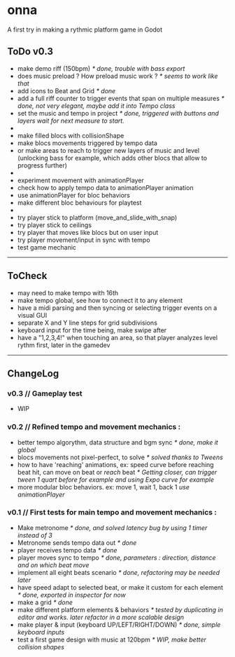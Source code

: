 # onna
A first try in making a rythmic platform game in Godot


## ToDo v0.3

- make demo riff (150bpm) _* done, trouble with bass export_
- does music preload ? How preload music work ? _* seems to work like that_
- add icons to Beat and Grid _* done_
- add a full riff counter to trigger events that span on multiple measures _* done, not very elegant, maybe add it into Tempo class_
- set the music and tempo in project _* done, triggered with buttons and layers wait for next measure to start._
-
- make filled blocs with collisionShape
- make blocs movements triggered by tempo data
- or make areas to reach to trigger new layers of music and level (unlocking bass for example, which adds other blocs that allow to progress further)
-
- experiment movement with animationPlayer
- check how to apply tempo data to animationPlayer animation
- use animationPlayer for bloc behaviors
- make different bloc behaviours for playtest
-
- try player stick to platform (move_and_slide_with_snap)
- try player stick to ceilings 
- try player that moves like blocs but on user input
- try player movement/input in sync with tempo
- test game mechanic

---

## ToCheck

- may need to make tempo with 16th
- make tempo global, see how to connect it to any element
- have a midi parsing and then syncing or selecting trigger events on a visual GUI
- separate X and Y line steps for grid subdivisions
- keyboard input for the time being, make swipe after
- have a "1,2,3,4!" when touching an area, so that player analyzes level rythm first, later in the gamedev

---

## ChangeLog

### v0.3 // Gameplay test

- WIP

### v0.2 // Refined tempo and movement mechanics :

- better tempo algorythm, data structure and bgm sync _* done, make it global_
- blocs movements not pixel-perfect, to solve _* solved thanks to Tweens_
- how to have 'reaching' animations, ex: speed curve before reaching beat hit, can move on beat or *reach* beat _* Getting closer, can trigger tween 1 quart before for example and using Expo curve for example_
- more modular bloc behaviors. ex: move 1, wait 1, back 1 _use animationPlayer_

### v0.1 // First tests for main tempo and movement mechanics :

- Make metronome _* done, and solved latency bug by using 1 timer instead of 3_
- Metronome sends tempo data out _* done_
- player receives tempo data _* done_
- player moves sync to tempo _* done, parameters : direction, distance and on which beat move_
- implement all eight beats scenario _* done, refactoring may be needed later_
- have speed adapt to selected beat, or make it custom for each element _* done, exported in inspector for now_
- make a grid _* done_
- make different platform elements & behaviors _* tested by duplicating in editor and works. later refactor in a more scalable design_
- make player & input (keyboard UP/LEFT/RIGHT/DOWN) _* done, simple keyboard inputs_
- test a first game design with music at 120bpm _* WIP, make better collision shapes_